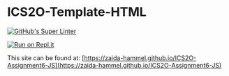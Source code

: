 # ICS2O-Template-HTML

[![GitHub's Super Linter](https://github.com/zaida-hammel/ICS2O-Assignment6-JS/workflows/GitHub's%20Super%20Linter/badge.svg)](https://github.com/zaida-hammel1/IICS2O-Assignment6-JS/actions)

[![Run on Repl.it](https://repl.it/badge/github/zaida-hammel/ICS2O-Assignment6-JS)](https://repl.it/github/zaida-hammel/ICS2O-Assignment6-JS)

This site can be found at: [https://zaida-hammel.github.io/ICS2O-Assignment6-JS](https://zaida-hammel.github.io/ICS2O-Assignment6-JS)
